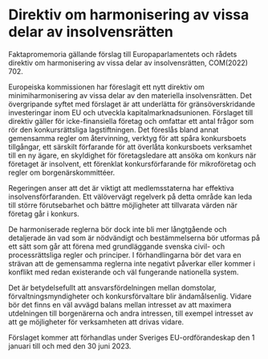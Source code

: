 # Direktiv om harmonisering av vissa delar av insolvensrätten

Faktapromemoria gällande förslag till Europaparlamentets och rådets direktiv om harmonisering av vissa delar av insolvensrätten, COM(2022) 702.

Europeiska kommissionen har föreslagit ett nytt direktiv om minimiharmonisering av vissa delar av den materiella insolvensrätten. Det övergripande syftet med förslaget är att underlätta för gränsöverskridande investeringar inom EU och utveckla kapitalmarknadsunionen. Förslaget till direktiv gäller för icke-finansiella företag och omfattar ett antal frågor som rör den konkursrättsliga lagstiftningen. Det föreslås bland annat gemensamma regler om återvinning, verktyg för att spåra konkursboets tillgångar, ett särskilt förfarande för att överlåta konkursboets verksamhet till en ny ägare, en skyldighet för företagsledare att ansöka om konkurs när företaget är insolvent, ett förenklat konkursförfarande för mikroföretag och regler om borgenärskommittéer.

Regeringen anser att det är viktigt att medlemsstaterna har effektiva insolvensförfaranden. Ett välövervägt regelverk på detta område kan leda till större förutsebarhet och bättre möjligheter att tillvarata värden när företag går i konkurs.

De harmoniserade reglerna bör dock inte bli mer långtgående och detaljerade än vad som är nödvändigt och bestämmelserna bör utformas på ett sätt som går att förena med grundläggande svenska civil- och processrättsliga regler och principer. I förhandlingarna bör det vara en strävan att de gemensamma reglerna inte negativt påverkar eller kommer i konflikt med redan existerande och väl fungerande nationella system.

Det är betydelsefullt att ansvarsfördelningen mellan domstolar, förvaltningsmyndigheter och konkursförvaltare blir ändamålsenlig. Vidare bör det finns en väl avvägd balans mellan intresset av att maximera utdelningen till borgenärerna och andra intressen, till exempel intresset av att ge möjligheter för verksamheten att drivas vidare.

Förslaget kommer att förhandlas under Sveriges EU-ordförandeskap den 1 januari till och med den 30 juni 2023.
